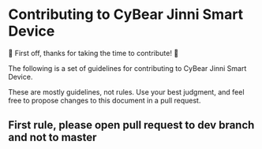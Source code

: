 # Contributing to CyBear Jinni Smart Device

:tada: First off, thanks for taking the time to contribute! :tada:


The following is a set of guidelines for contributing to CyBear Jinni Smart Device.

These are mostly guidelines, not rules. Use your best judgment, and feel free to propose changes to this document in a pull request.

## First rule, please open pull request to dev branch and not to master